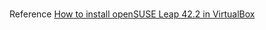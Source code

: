#

Reference
[How to install openSUSE Leap 42.2 in VirtualBox](https://dalanzg.github.io/tips-tutorials/opensuse/2017/02/12/how-to-install-opensuse-leap-42.2-in-virtualbox/)